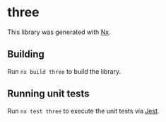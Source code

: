 # three

This library was generated with [Nx](https://nx.dev).

## Building

Run `nx build three` to build the library.

## Running unit tests

Run `nx test three` to execute the unit tests via [Jest](https://jestjs.io).
